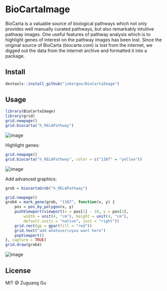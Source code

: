 # BioCartaImage


BioCarta is a valuable source of biological pathways which not only provides
well manually curated pathways, but also remarkably intuitive pathway images.
One useful features of pathway analysis which is to highlight genes of
interest on the pathway images has been lost. Since the original source of
BioCarta (biocarte.com) is lost from the internet, we digged out the data from
the internet archive and formatted it into a package.


## Install

```r
devtools::install_github("jokergoo/BioCartaImage")
```

## Usage

```r
library(BioCartaImage)
library(grid)
grid.newpage()
grid.biocarta("h_RELAPathway")
```

![image](https://github.com/jokergoo/IlluminaHumanMethylationEPICv2anno.20a1.hg38/assets/449218/ffc692c2-729f-41cf-a045-bf28168a39c6)


Highlight genes:

```r
grid.newpage()
grid.biocarta("h_RELAPathway", color = c("1387" = "yellow"))
```

![image](https://github.com/jokergoo/IlluminaHumanMethylationEPICv2anno.20a1.hg38/assets/449218/89f3a5d6-3b14-4e6c-a4b4-f7469dbb6528)


Add advanced graphics:

```r
grob = biocartaGrob("h_RELAPathway")

grid.newpage()
grob4 = mark_gene(grob, "1387", function(x, y) {
    pos = pos_by_polygon(x, y)
    pushViewport(viewport(x = pos[1] - 10, y = pos[2], 
        width = unit(4, "cm"), height = unit(4, "cm"), 
        default.units = "native", just = "right"))
    grid.rect(gp = gpar(fill = "red"))
    grid.text("add whatever\nyou want here")
    popViewport()
}, capture = TRUE)
grid.draw(grob4)
```

![image](https://github.com/jokergoo/IlluminaHumanMethylationEPICv2anno.20a1.hg38/assets/449218/cef41abf-ec39-4384-9e51-3e3c809ebac0)



## License

MIT @ Zuguang Gu
